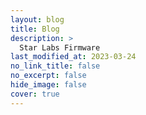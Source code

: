```yaml
---
layout: blog
title: Blog
description: >
  Star Labs Firmware
last_modified_at: 2023-03-24
no_link_title: false 
no_excerpt: false 
hide_image: false
cover: true
---
```

